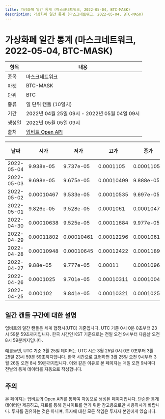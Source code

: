 ```yaml
---
title: 가상화폐 일간 통계 (마스크네트워크, 2022-05-04, BTC-MASK)
description: 가상화폐 일간 통계 (마스크네트워크, 2022-05-04, BTC-MASK)
---
```



가상화폐 일간 통계 (마스크네트워크, 2022-05-04, BTC-MASK)
===

|항목|내용|
|--|--|
|종목|마스크네트워크|
|마켓|BTC-MASK|
|단위|BTC|
|종류|일 단위 캔들 (10일치)|
|기간|2022년 04월 25일 09시 - 2022년 05월 04일 09시|
|생성일|2022년 05월 05일 09시|
|출처|[업비트 Open API](https://docs.upbit.com)|


|날짜|시가|저가|고가|종가|비고|
|--|--|--|--|--|--|
|2022-05-04|9.938e-05|9.737e-05|0.0001105|0.0001105|    |
|2022-05-03|9.698e-05|9.675e-05|0.00010499|9.888e-05|    |
|2022-05-02|0.00010467|9.533e-05|0.00010535|9.697e-05|    |
|2022-05-01|9.826e-05|9.528e-05|0.0001061|0.00010476|    |
|2022-04-30|0.00010638|9.525e-05|0.00011684|9.977e-05|    |
|2022-04-29|0.00011802|0.00010461|0.00012296|0.00010616|    |
|2022-04-28|0.00010948|0.00010645|0.00012422|0.00011891|    |
|2022-04-27|9.88e-05|9.777e-05|0.00011|0.00010965|    |
|2022-04-26|0.0001025|9.701e-05|0.00010311|0.00010044|    |
|2022-04-25|0.000102|9.841e-05|0.00010321|0.0001025|    |


일간 캔들 구간에 대한 설명
---


업비트의 일간 캔들은 세계 협정시(UTC) 기준입니다. 
UTC 기준 0시 0분 0초부터 23시 59분 59초까지입니다. 
한국 시간인 KST 기준으로는 전일 오전 9시부터 다음날 오전 8시 59분까지입니다. 


예를들면, UTC 기준 3월 25일 데이터는 UTC 시준 3월 25일 0시 0분 0초부터 3월 25일 23시 59분 59초까지입니다. 
한국 시간으로 표현하면 3월 25일 오전 9시부터 3월 26일 오전 8시 59분까지입니다. 
이와 같은 이유로 본 페이지는 매일 오전 9시마다 전날의 통계 데이터를 자동으로 작성합니다. 


주의
---


본 페이지는 업비트의 Open API를 통하여 자동으로 생성된 페이지입니다. 
단순한 통계 데이터만 제공하고, 자료를 통해 인사이트를 얻기 위한 참고용으로만 사용하시기 바랍니다. 
투자를 권유하는 것은 아니며, 투자에 대한 모든 책임은 투자자 본인에게 있습니다. 
